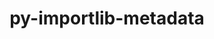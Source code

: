 ---
title: "py-importlib-metadata"
layout: cache
categories: [package, develop]
meta: {"compilers": ["gcc@=10.2.1", "gcc@=11.4.0", "oneapi@=2024.2.1"], "num_specs": 15, "num_specs_by_stack": {"developer-tools-manylinux2014": 2, "e4s-neoverse_v1": 6, "e4s-oneapi": 6, "hep": 1, "root": 15}, "oss": ["centos7", "ubuntu22.04"], "platforms": ["linux"], "stacks": ["developer-tools-manylinux2014", "e4s-neoverse_v1", "e4s-oneapi", "hep", "root"], "targets": ["neoverse_v1", "x86_64_v3"], "versions": ["7.0.1"]}
spec_details: [{"compiler": "gcc@=10.2.1", "hash": "b5zshat3gm6d2hgtwp4mvywkwz4k4jx7", "os": "centos7", "platform": "linux", "size": "-", "stacks": ["developer-tools-manylinux2014", "root"], "tarball": "https://binaries.spack.io/develop/build_cache/linux-centos7-x86_64_v3/gcc-10.2.1/py-importlib-metadata-7.0.1/linux-centos7-x86_64_v3-gcc-10.2.1-py-importlib-metadata-7.0.1-b5zshat3gm6d2hgtwp4mvywkwz4k4jx7.spack", "target": "x86_64_v3", "variants": ["build_system=python_pip"], "versions": ["7.0.1"]}, {"compiler": "gcc@=10.2.1", "hash": "i5y6tcy7bj6m3syl62bvnpxjgr4yblkd", "os": "centos7", "platform": "linux", "size": "-", "stacks": ["developer-tools-manylinux2014", "root"], "tarball": "https://binaries.spack.io/develop/build_cache/linux-centos7-x86_64_v3/gcc-10.2.1/py-importlib-metadata-7.0.1/linux-centos7-x86_64_v3-gcc-10.2.1-py-importlib-metadata-7.0.1-i5y6tcy7bj6m3syl62bvnpxjgr4yblkd.spack", "target": "x86_64_v3", "variants": ["build_system=python_pip"], "versions": ["7.0.1"]}, {"compiler": "gcc@=11.4.0", "hash": "tn4qz5ceqa6aoaloco6eyrb23bbrzh75", "os": "ubuntu22.04", "platform": "linux", "size": "-", "stacks": ["e4s-neoverse_v1", "root"], "tarball": "https://binaries.spack.io/develop/build_cache/linux-ubuntu22.04-neoverse_v1/gcc-11.4.0/py-importlib-metadata-7.0.1/linux-ubuntu22.04-neoverse_v1-gcc-11.4.0-py-importlib-metadata-7.0.1-tn4qz5ceqa6aoaloco6eyrb23bbrzh75.spack", "target": "neoverse_v1", "variants": ["build_system=python_pip"], "versions": ["7.0.1"]}, {"compiler": "gcc@=11.4.0", "hash": "lmgni47tilygxoh6xpepyszdqpjeoxzv", "os": "ubuntu22.04", "platform": "linux", "size": "-", "stacks": ["e4s-neoverse_v1", "root"], "tarball": "https://binaries.spack.io/develop/build_cache/linux-ubuntu22.04-neoverse_v1/gcc-11.4.0/py-importlib-metadata-7.0.1/linux-ubuntu22.04-neoverse_v1-gcc-11.4.0-py-importlib-metadata-7.0.1-lmgni47tilygxoh6xpepyszdqpjeoxzv.spack", "target": "neoverse_v1", "variants": ["build_system=python_pip"], "versions": ["7.0.1"]}, {"compiler": "gcc@=11.4.0", "hash": "5v4vryon7tmjaobrammg4pnqsoe5wc2w", "os": "ubuntu22.04", "platform": "linux", "size": "-", "stacks": ["e4s-neoverse_v1", "root"], "tarball": "https://binaries.spack.io/develop/build_cache/linux-ubuntu22.04-neoverse_v1/gcc-11.4.0/py-importlib-metadata-7.0.1/linux-ubuntu22.04-neoverse_v1-gcc-11.4.0-py-importlib-metadata-7.0.1-5v4vryon7tmjaobrammg4pnqsoe5wc2w.spack", "target": "neoverse_v1", "variants": ["build_system=python_pip"], "versions": ["7.0.1"]}, {"compiler": "gcc@=11.4.0", "hash": "2hidk2o2tgp3uudqhczonnzafiprfiib", "os": "ubuntu22.04", "platform": "linux", "size": "-", "stacks": ["e4s-neoverse_v1", "root"], "tarball": "https://binaries.spack.io/develop/build_cache/linux-ubuntu22.04-neoverse_v1/gcc-11.4.0/py-importlib-metadata-7.0.1/linux-ubuntu22.04-neoverse_v1-gcc-11.4.0-py-importlib-metadata-7.0.1-2hidk2o2tgp3uudqhczonnzafiprfiib.spack", "target": "neoverse_v1", "variants": ["build_system=python_pip"], "versions": ["7.0.1"]}, {"compiler": "gcc@=11.4.0", "hash": "h66oxvbwvexmfy54adnk6tu3no542kbn", "os": "ubuntu22.04", "platform": "linux", "size": "-", "stacks": ["e4s-neoverse_v1", "root"], "tarball": "https://binaries.spack.io/develop/build_cache/linux-ubuntu22.04-neoverse_v1/gcc-11.4.0/py-importlib-metadata-7.0.1/linux-ubuntu22.04-neoverse_v1-gcc-11.4.0-py-importlib-metadata-7.0.1-h66oxvbwvexmfy54adnk6tu3no542kbn.spack", "target": "neoverse_v1", "variants": ["build_system=python_pip"], "versions": ["7.0.1"]}, {"compiler": "gcc@=11.4.0", "hash": "s2khcvtngfcnadujkr5tyc2yuxwzf2vo", "os": "ubuntu22.04", "platform": "linux", "size": "-", "stacks": ["e4s-neoverse_v1", "root"], "tarball": "https://binaries.spack.io/develop/build_cache/linux-ubuntu22.04-neoverse_v1/gcc-11.4.0/py-importlib-metadata-7.0.1/linux-ubuntu22.04-neoverse_v1-gcc-11.4.0-py-importlib-metadata-7.0.1-s2khcvtngfcnadujkr5tyc2yuxwzf2vo.spack", "target": "neoverse_v1", "variants": ["build_system=python_pip"], "versions": ["7.0.1"]}, {"compiler": "gcc@=11.4.0", "hash": "a3hrsf6g5w3jyfmh7l3sikap4tgnaclr", "os": "ubuntu22.04", "platform": "linux", "size": "-", "stacks": ["hep", "root"], "tarball": "https://binaries.spack.io/develop/build_cache/linux-ubuntu22.04-x86_64_v3/gcc-11.4.0/py-importlib-metadata-7.0.1/linux-ubuntu22.04-x86_64_v3-gcc-11.4.0-py-importlib-metadata-7.0.1-a3hrsf6g5w3jyfmh7l3sikap4tgnaclr.spack", "target": "x86_64_v3", "variants": ["build_system=python_pip"], "versions": ["7.0.1"]}, {"compiler": "oneapi@=2024.2.1", "hash": "2wawy23hl63ysh6cium265a6aprfs6g7", "os": "ubuntu22.04", "platform": "linux", "size": "-", "stacks": ["e4s-oneapi", "root"], "tarball": "https://binaries.spack.io/develop/build_cache/linux-ubuntu22.04-x86_64_v3/oneapi-2024.2.1/py-importlib-metadata-7.0.1/linux-ubuntu22.04-x86_64_v3-oneapi-2024.2.1-py-importlib-metadata-7.0.1-2wawy23hl63ysh6cium265a6aprfs6g7.spack", "target": "x86_64_v3", "variants": ["build_system=python_pip"], "versions": ["7.0.1"]}, {"compiler": "oneapi@=2024.2.1", "hash": "ergmf4y2tt6nxplwk6orcpvlnpwc7pgh", "os": "ubuntu22.04", "platform": "linux", "size": "-", "stacks": ["e4s-oneapi", "root"], "tarball": "https://binaries.spack.io/develop/build_cache/linux-ubuntu22.04-x86_64_v3/oneapi-2024.2.1/py-importlib-metadata-7.0.1/linux-ubuntu22.04-x86_64_v3-oneapi-2024.2.1-py-importlib-metadata-7.0.1-ergmf4y2tt6nxplwk6orcpvlnpwc7pgh.spack", "target": "x86_64_v3", "variants": ["build_system=python_pip"], "versions": ["7.0.1"]}, {"compiler": "oneapi@=2024.2.1", "hash": "iah4unbv2t4hvuwxwahw2fubrqmzneh2", "os": "ubuntu22.04", "platform": "linux", "size": "-", "stacks": ["e4s-oneapi", "root"], "tarball": "https://binaries.spack.io/develop/build_cache/linux-ubuntu22.04-x86_64_v3/oneapi-2024.2.1/py-importlib-metadata-7.0.1/linux-ubuntu22.04-x86_64_v3-oneapi-2024.2.1-py-importlib-metadata-7.0.1-iah4unbv2t4hvuwxwahw2fubrqmzneh2.spack", "target": "x86_64_v3", "variants": ["build_system=python_pip"], "versions": ["7.0.1"]}, {"compiler": "oneapi@=2024.2.1", "hash": "kyzf4aqqlehroho45el6pnru65d2bnwv", "os": "ubuntu22.04", "platform": "linux", "size": "-", "stacks": ["e4s-oneapi", "root"], "tarball": "https://binaries.spack.io/develop/build_cache/linux-ubuntu22.04-x86_64_v3/oneapi-2024.2.1/py-importlib-metadata-7.0.1/linux-ubuntu22.04-x86_64_v3-oneapi-2024.2.1-py-importlib-metadata-7.0.1-kyzf4aqqlehroho45el6pnru65d2bnwv.spack", "target": "x86_64_v3", "variants": ["build_system=python_pip"], "versions": ["7.0.1"]}, {"compiler": "oneapi@=2024.2.1", "hash": "vti3q4feevizt7vwo4zjz63ynm2fm7no", "os": "ubuntu22.04", "platform": "linux", "size": "-", "stacks": ["e4s-oneapi", "root"], "tarball": "https://binaries.spack.io/develop/build_cache/linux-ubuntu22.04-x86_64_v3/oneapi-2024.2.1/py-importlib-metadata-7.0.1/linux-ubuntu22.04-x86_64_v3-oneapi-2024.2.1-py-importlib-metadata-7.0.1-vti3q4feevizt7vwo4zjz63ynm2fm7no.spack", "target": "x86_64_v3", "variants": ["build_system=python_pip"], "versions": ["7.0.1"]}, {"compiler": "oneapi@=2024.2.1", "hash": "waau6oshqz34xadnzduf3bohzoybd2za", "os": "ubuntu22.04", "platform": "linux", "size": "-", "stacks": ["e4s-oneapi", "root"], "tarball": "https://binaries.spack.io/develop/build_cache/linux-ubuntu22.04-x86_64_v3/oneapi-2024.2.1/py-importlib-metadata-7.0.1/linux-ubuntu22.04-x86_64_v3-oneapi-2024.2.1-py-importlib-metadata-7.0.1-waau6oshqz34xadnzduf3bohzoybd2za.spack", "target": "x86_64_v3", "variants": ["build_system=python_pip"], "versions": ["7.0.1"]}]
---